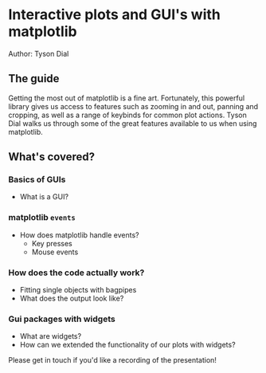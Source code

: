 # Interactive plots and GUI's with matplotlib

Author: Tyson Dial

## The guide
Getting the most out of matplotlib is a fine art. Fortunately, this powerful library gives us access to features such as zooming in and out, panning and cropping, as well as a range of keybinds for common plot actions. Tyson Dial walks us through some of the great features available to us when using matplotlib.

## What's covered?
### Basics of GUIs
- What is a GUI?


### matplotlib `events`
- How does matplotlib handle events?
    - Key presses
    - Mouse events

### How does the code actually work?
- Fitting single objects with bagpipes
- What does the output look like?

### Gui packages with widgets
- What are widgets?
- How can we extended the functionality of our plots with widgets?

Please get in touch if you'd like a recording of the presentation!